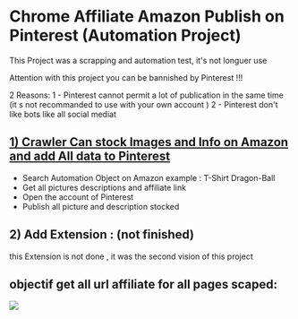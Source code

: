 # Chrome Affiliate Amazon Publish on Pinterest (Automation Project) 
This Project was a scrapping and automation test, it's not longuer use 

Attention with this project you can be bannished by Pinterest !!! 

2 Reasons:
1 - Pinterest cannot permit a lot of publication in the same time (it s not recommanded to use with your own account ) 
2 - Pinterest don't like bots like all social mediat 


## [1)  Crawler Can stock Images and Info on Amazon and add All data to Pinterest](https://github.com/YonathanGuez/AffiliateAmazon_To_Pinterest/tree/master/crawler_amz)

- Search Automation Object on Amazon example : T-Shirt Dragon-Ball
- Get all pictures descriptions and affiliate link
- Open the account of Pinterest 
- Publish all picture and description stocked 

## 2) Add Extension : (not finished) 
this Extension is not done , it was the second vision of this project

## objectif get all url affiliate for all pages scaped:

![](extension/img_doc/objectif.png)
